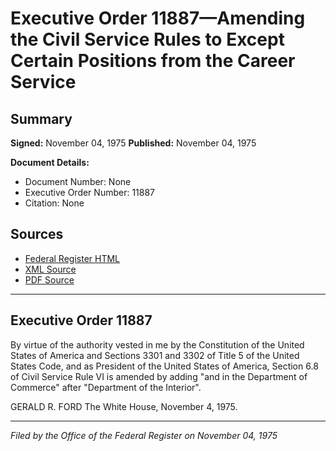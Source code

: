 # Executive Order 11887—Amending the Civil Service Rules to Except Certain Positions from the Career Service

## Summary

**Signed:** November 04, 1975
**Published:** November 04, 1975

**Document Details:**
- Document Number: None
- Executive Order Number: 11887
- Citation: None

## Sources
- [Federal Register HTML](https://www.presidency.ucsb.edu/documents/executive-order-11887-amending-the-civil-service-rules-except-certain-positions-from-the)
- [XML Source](None)
- [PDF Source](None)

---

## Executive Order 11887

By virtue of the authority vested in me by the Constitution of the United States of America and Sections 3301 and 3302 of Title 5 of the United States Code, and as President of the United States of America, Section 6.8 of Civil Service Rule VI is amended by adding "and in the Department of Commerce" after "Department of the Interior".

GERALD R. FORD
The White House,
November 4, 1975.

---

*Filed by the Office of the Federal Register on November 04, 1975*

